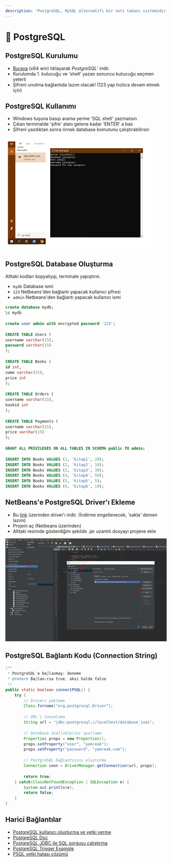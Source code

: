 ```yaml
---
description: 'PostgreSQL, MySQL alternatifi bir veri tabanı sistemidir'
---
```


# 🐘 PostgreSQL

## PostgreSQL Kurulumu

* [Buraya](https://get.enterprisedb.com/postgresql/postgresql-11.1-1-windows-x64.exe) \(x64 win\) tıklayarak _PostgreSQL_' indir.
* Kurulumda 1. kutucuğu ve 'shell' yazan sonuncu kutucuğu seçmen yeterli
* Şifreni unutma bağlantıda lazım olacak! \(123 yap hızlıca devam etmek için\)

## PostgreSQL Kullanımı

* Windows tuşuna basıp arama yerine 'SQL shell' yazmalısın
* Çıkan terminalde 'şifre' alanı gelene kadar 'ENTER' a bas
* Şifreni yazdıktan sonra örnek database komutunu çalıştırabilirsin

![](../../.gitbook/assets/image%20%2827%29.png)

## PostgreSQL Database Oluşturma

Alttaki kodları kopyalıyıp, terminale yapıştırın.

* `mydb` Database ismi
* `123` Netbeans'den bağlantı yapacak kullanıcı şifresi
* `admin` Netbeans'den bağlantı yapacak kullanıcı ismi

```sql
create database mydb;
\c mydb

create user admin with encrypted password '123';

CREATE TABLE Users (
username varchar(15),
password varchar(15)
);

CREATE TABLE Books (
id int,
name varchar(15),
price int
);

CREATE TABLE Orders (
username varchar(15),
bookid int
);

CREATE TABLE Payments (
username varchar(15),
price varchar(15)
);

GRANT ALL PRIVILEGES ON ALL TABLES IN SCHEMA public TO admin;

INSERT INTO Books VALUES (1, 'kitap1', 20);
INSERT INTO Books VALUES (2, 'kitap2', 10);
INSERT INTO Books VALUES (3, 'kitap3', 30);
INSERT INTO Books VALUES (4, 'kitap4', 50);
INSERT INTO Books VALUES (5, 'kitap5', 5);
INSERT INTO Books VALUES (6, 'kitap6', 19);
```

## NetBeans'e PostgreSQL Driver'ı Ekleme

* Bu [link](https://jdbc.postgresql.org/download/postgresql-42.2.5.jar) üzerinden driver'ı indir. \(İndirme engellenecek, 'sakla' demen lazım\)
* Projeni aç \(Netbeans üzerinden\)
* Alttaki resimde gösterdiğim şekilde .jar uzantılı dosyayı projene ekle

![](../../.gitbook/assets/image%20%2853%29.png)

## PostgreSQL Bağlantı Kodu \(Connection String\)

```java
/**
 * PostgreSQL'e bağlanmayı deneme
 * @return Bağlanırsa true, aksi halde false
 */
public static boolean connectPSQL() {
    try {
        // Driverı yükleme
        Class.forname("org.postgresql.Driver");

        // URL'i tanımlama
        String url = "jdbc:postgresql://localhost/database_ismi";

        // Database özelliklerini ayarlama
        Properties props = new Properties();
        props.setProperty("user", "yemreak");
        props.setProperty("password", "yemreak.com");

        // PostgreSQL bağlantısını oluşturma
        Connection conn = DriverManager.getConnection(url, props);

        return true;
    } catch(ClassNotFoundException | SQLException e) {
        System.out.println(e);
        return false;
    }
}
```

## Harici Bağlantılar

* [PostgreSQL kullanıcı oluşturma ve yetki verme](https://medium.com/coding-blocks/creating-user-database-and-adding-access-on-postgresql-8bfcd2f4a91e)
* [PostgreSQL Doc](https://jdbc.postgresql.org/documentation/81/intro.html)
* [PostgreSQL JDBC ile SQL sorgusu çalıştırma](https://jdbc.postgresql.org/documentation/81/query.html)
* [PostgreSQL Trigger Example](https://www.postgresql.org/docs/9.2/plpgsql-trigger.html)
* [PSQL yetki hatası çözümü](https://dba.stackexchange.com/questions/53914/permission-denied-for-relation-table)


